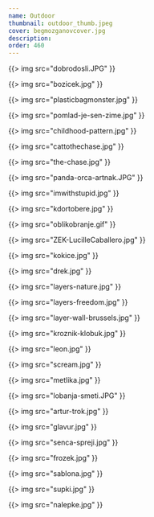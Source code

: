 ```yaml
---
name: Outdoor
thumbnail: outdoor_thumb.jpeg
cover: begmozganovcover.jpg
description: 
order: 460
---
```



{{> img src="dobrodosli.JPG" }}

{{> img src="bozicek.jpg" }}

{{> img src="plasticbagmonster.jpg" }}

{{> img src="pomlad-je-sen-zime.jpg" }}

{{> img src="childhood-pattern.jpg" }}

{{> img src="cattothechase.jpg" }}

{{> img src="the-chase.jpg" }}

{{> img src="panda-orca-artnak.JPG" }}

{{> img src="imwithstupid.jpg" }}

{{> img src="kdortobere.jpg" }}

{{> img src="oblikobranje.gif" }}

{{> img src="ZEK-LucilleCaballero.jpg" }}

{{> img src="kokice.jpg" }}

{{> img src="drek.jpg" }}

{{> img src="layers-nature.jpg" }}

{{> img src="layers-freedom.jpg" }}

{{> img src="layer-wall-brussels.jpg" }}

{{> img src="kroznik-klobuk.jpg" }}

{{> img src="leon.jpg" }}

{{> img src="scream.jpg" }}

{{> img src="metlika.jpg" }}

{{> img src="lobanja-smeti.JPG" }}

{{> img src="artur-trok.jpg" }}

{{> img src="glavur.jpg" }}

{{> img src="senca-spreji.jpg" }}

{{> img src="frozek.jpg" }}

{{> img src="sablona.jpg" }}

{{> img src="supki.jpg" }}

{{> img src="nalepke.jpg" }}

